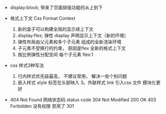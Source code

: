 - display:block; 带来了页面排版功能的从上到下

- 格式上下文 Css Format Context
    1. 新的盒子可以构建全局的显示续上下文
    2. display:flex; 弹性 
        diaplay 声明显示上下文（新的环境）
    3. 弹性布局由父元素和多个子元素 组成的全新渲染环境
    4. 子元素不受换行的约束， 原因是flex 全新的格式上下文
    5. 按比例弹性分配空间 每个子元素 flex:1  


- css 样式3种写法
    1. 行内样式优先级最高， 不建议常用， 解决一些个别问题
    2. 嵌入样式 style 标签在头部映入
    3。外联样式 link 引入css 文件 模块化更好

- 404 Not Found
    网络状态码 status code
    304 Not Modified
    200 OK 
    403 Forbidden  没有权限  禁用了
    301 